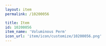 ```yaml
---
layout: item
permalink: /10200056

title: Item
id: 10200056
item_name: 'Voluminous Perm'
icon_url: 'item/icon/customize/10200056.png'
---
```

